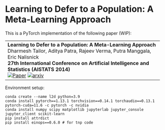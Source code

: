 # Learning to Defer to a Population: A Meta-Learning Approach

This is a PyTorch implementation of the following paper (WIP):

<table>
    <tr>
        <td>
            <strong>Learning to Defer to a Population: A Meta-Learning Approach</strong><br>
            Dharmesh Tailor, Aditya Patra, Rajeev Verma, Putra Manggala, Eric Nalisnick<br>
            <strong>27th International Conference on Artificial Intelligence and Statistics (AISTATS 2014)</strong><br>
            <a href="https://github.com/dvtailor/meta-l2d"><img alt="Paper" src="https://img.shields.io/badge/-Paper-gray"></a>
            <a href="https://github.com/dvtailor/meta-l2d"><img alt="arxiv" src="https://img.shields.io/badge/-arxiv-gray" ></a>
        </td>
    </tr>
</table>

Environment setup:
```
conda create --name l2d python=3.9
conda install pytorch==1.13.1 torchvision==0.14.1 torchaudio==0.13.1 pytorch-cuda=11.6 -c pytorch -c nvidia
conda install numpy scipy matplotlib jupyterlab jupyter_console jupyter_client scikit-learn
pip install attrdict
pip install einops==0.6.0 # for tnp code
```